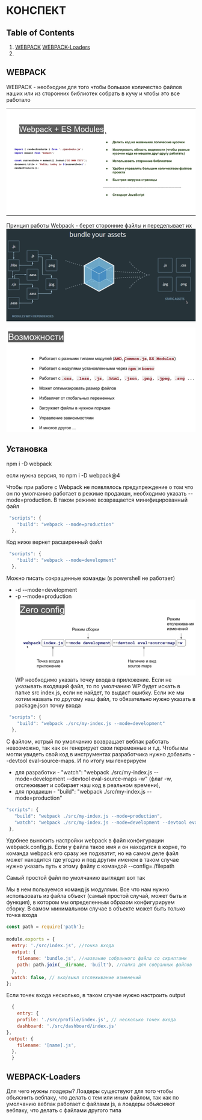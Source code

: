 # КОНСПЕКТ

## Table of Contents

1. [WEBPACK](#WEBPACK)
   [WEBPACK-Loaders](#WEBPACK-Loaders)
1. [](#references)

## WEBPACK

WEBPACK - необходим для того чтобы большое количество файлов наших или из сторонних библиотек собрать в кучу и чтобы это все работало

![Webpack+ES Modules](/img/webpack_esmodules.png)

Принцип работы Webpack - берет сторонние файлы и переделывает их
![Principes Webpack](/img/principes_wp.png)

![Oppotunity Webpack](/img/oppotunity.png)

## Установка

npm i -D webpack

если нужна версия, то npm i -D webpack@4

Чтобы при работе с Webpack не появлялось предупреждение о том что он по умолчанию работает в режиме продакшн, необходимо указать --mode=production. В таком режиме возвращается минифицированный файл

```javascript
 "scripts": {
    "build": "webpack --mode=production"
  },
```

Код ниже вернет расширенный файл

```javascript
 "scripts": {
    "build": "webpack --mode=development"
  },
```

Можно писать сокращенные команды (в powershell не работает)

- -d --mode=development
- -p --mode=production
  ![Zero config](/img/zero-config.png)
  WP необходимо указать точку входа в приложение. Если не указывать входящий файл, то по умолчанию WP будет искать в папке src index.js, если не найдет, то выдаст ошибку.
  Если же мы хотим назвать по другому наш файл, то обязательно нужно указать в package.json точку входа

```javascript
 "scripts": {
    "build": "webpack ./src/my-index.js --mode=development"
  },
```

С файлом, котрый по умолчанию возвращает вебпак работать невозможно, так как он генерирует свои переменные и т.д. Чтобы мы могли увидеть свой код в инструментах разработчика нужно добавить --devtool eval-source-maps. И по итогу мы генерируем

- для разработки - "watch": "webpack ./src/my-index.js --mode=development --devtool eval-source-maps -w" (флаг -w, отслеживает и собирает наш код в реальном времени),
- для продакшн - "build": "webpack ./src/my-index.js --mode=production"

```javascript
"scripts": {
   "build": "webpack ./src/my-index.js --mode=production",
   "watch": "webpack ./src/my-index.js --mode=development --devtool eval-source-maps -w"
 },
```

Удобнее выносить настройки webpack в файл конфигурации webpack.config.js. Если у файла такое имя и он находится в корне, то команда webpack его сразу же подхватит, но на самом деле файл может находится где угодно и под другим именем в таком случае нужно указать путь к этому файлу с командой --config=./filepath

Самый простой файл по умолчанию выглядит вот так

Мы в нем пользуемся команд js модулями. Все что нам нужно использовать из файла объект (самый простой случай, может быть и функция), в котором мы определенным образом конфигурируем сборку. В самом минимальном случае в объекте может быть только точка входа

```javascript
const path = require('path');

module.exports = {
  entry: './src/index.js', //точка входа
  output: {
    filename: 'bundle.js', //название собранного файла со скриптами
    path: path.join(__dirname, 'built'), //папка для собранных файлов
  },
  watch: false, // вкл/выкл отслеживание изменений
};
```

Если точек входа несколько, в таком случае нужно настроить output

```javascript
  {
	entry: {
	profile: './src/profile/index.js', // несколько точек входа
	dashboard: './src/dashboard/index.js'
},
 output: {
    filename: '[name].js',
  },
  }
```

## WEBPACK-Loaders

Для чего нужны лоадеры? Лоадеры существуют для того чтобы объяснить вебпаку, что делать с тем или иным файлом, так как по умолчанию вебпак работает с файлами js, а лоадеры объясняют вебпаку, что делать с файлами другого типа

<!-- <a name="types--primitives"></a><a name="1.1"></a>
  - [1.1](#types--primitives) **Primitives**: When you access a primitive type you work directly on its value.

    - `string`
    - `number`
    - `boolean`
    - `null`
    - `undefined`
    - `symbol`
    - `bigint`

    ```javascript
    const foo = 1;
    let bar = foo;

    bar = 9;

    console.log(foo, bar); // => 1, 9
    ```

    - Symbols and BigInts cannot be faithfully polyfilled, so they should not be used when targeting browsers/environments that don’t support them natively.

  <a name="types--complex"></a><a name="1.2"></a>
  - [1.2](#types--complex)  **Complex**: When you access a complex type you work on a reference to its value.

    - `object`
    - `array`
    - `function`

    ```javascript
    const foo = [1, 2];
    const bar = foo;

    bar[0] = 9;

    console.log(foo[0], bar[0]); // => 9, 9
    ```

**[⬆ back to top](#table-of-contents)**

## References

  <a name="references--prefer-const"></a><a name="2.1"></a>
  - [2.1](#references--prefer-const) Use `const` for all of your references; avoid using `var`. eslint: [`prefer-const`](https://eslint.org/docs/rules/prefer-const), [`no-const-assign`](https://eslint.org/docs/rules/no-const-assign)

    > Why? This ensures that you can’t reassign your references, which can lead to bugs and difficult to comprehend code.

    ```javascript
    // bad
    var a = 1;
    var b = 2;

    // good
    const a = 1;
    const b = 2;
    ```

  <a name="references--disallow-var"></a><a name="2.2"></a>
  - [2.2](#references--disallow-var) If you must reassign references, use `let` instead of `var`. eslint: [`no-var`](https://eslint.org/docs/rules/no-var)

    > Why? `let` is block-scoped rather than function-scoped like `var`.

    ```javascript
    // bad
    var count = 1;
    if (true) {
      count += 1;
    }

    // good, use the let.
    let count = 1;
    if (true) {
      count += 1;
    }
    ```

  <a name="references--block-scope"></a><a name="2.3"></a>
  - [2.3](#references--block-scope) Note that both `let` and `const` are block-scoped, whereas `var` is function-scoped.

    ```javascript
    // const and let only exist in the blocks they are defined in.
    {
      let a = 1;
      const b = 1;
      var c = 1;
    }
    console.log(a); // ReferenceError
    console.log(b); // ReferenceError
    console.log(c); // Prints 1
    ```

    In the above code, you can see that referencing `a` and `b` will produce a ReferenceError, while `c` contains the number. This is because `a` and `b` are block scoped, while `c` is scoped to the containing function.

**[⬆ back to top](#table-of-contents)**

    ```javascript
    // bad
    const items = new Array();
    ``` -->
